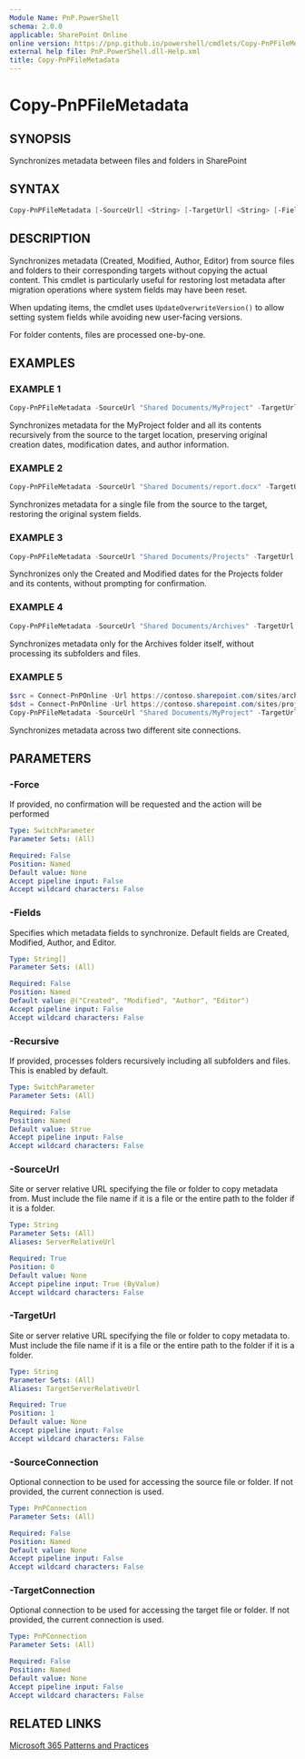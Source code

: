 ```yaml
---
Module Name: PnP.PowerShell
schema: 2.0.0
applicable: SharePoint Online
online version: https://pnp.github.io/powershell/cmdlets/Copy-PnPFileMetadata.html
external help file: PnP.PowerShell.dll-Help.xml
title: Copy-PnPFileMetadata
---
```

  
# Copy-PnPFileMetadata

## SYNOPSIS

Synchronizes metadata between files and folders in SharePoint

## SYNTAX

```powershell
Copy-PnPFileMetadata [-SourceUrl] <String> [-TargetUrl] <String> [-Fields <String[]>] [-Recursive] [-Force] [-Connection <PnPConnection>] [-SourceConnection <PnPConnection>] [-TargetConnection <PnPConnection>]
```

## DESCRIPTION

Synchronizes metadata (Created, Modified, Author, Editor) from source files and folders to their corresponding targets without copying the actual content. This cmdlet is particularly useful for restoring lost metadata after migration operations where system fields may have been reset.

When updating items, the cmdlet uses `UpdateOverwriteVersion()` to allow setting system fields while avoiding new user-facing versions.

For folder contents, files are processed one-by-one.

## EXAMPLES

### EXAMPLE 1

```powershell
Copy-PnPFileMetadata -SourceUrl "Shared Documents/MyProject" -TargetUrl "/sites/target/Shared Documents/MyProject"
```

Synchronizes metadata for the MyProject folder and all its contents recursively from the source to the target location, preserving original creation dates, modification dates, and author information.

### EXAMPLE 2

```powershell
Copy-PnPFileMetadata -SourceUrl "Shared Documents/report.docx" -TargetUrl "/sites/archive/Documents/report.docx"
```

Synchronizes metadata for a single file from the source to the target, restoring the original system fields.

### EXAMPLE 3

```powershell
Copy-PnPFileMetadata -SourceUrl "Shared Documents/Projects" -TargetUrl "/sites/backup/Documents/Projects" -Fields @("Created", "Modified") -Force
```

Synchronizes only the Created and Modified dates for the Projects folder and its contents, without prompting for confirmation.

### EXAMPLE 4

```powershell
Copy-PnPFileMetadata -SourceUrl "Shared Documents/Archives" -TargetUrl "/sites/newsite/Documents/Archives" -Recursive:$false
```

Synchronizes metadata only for the Archives folder itself, without processing its subfolders and files.

### EXAMPLE 5

```powershell
$src = Connect-PnPOnline -Url https://contoso.sharepoint.com/sites/archives -ReturnConnection
$dst = Connect-PnPOnline -Url https://contoso.sharepoint.com/sites/projects -ReturnConnection
Copy-PnPFileMetadata -SourceUrl "Shared Documents/MyProject" -TargetUrl "Shared Documents/MyProject" -SourceConnection $src -TargetConnection $dst -Verbose
```

Synchronizes metadata across two different site connections.

## PARAMETERS

### -Force

If provided, no confirmation will be requested and the action will be performed

```yaml
Type: SwitchParameter
Parameter Sets: (All)

Required: False
Position: Named
Default value: None
Accept pipeline input: False
Accept wildcard characters: False
```

### -Fields

Specifies which metadata fields to synchronize. Default fields are Created, Modified, Author, and Editor.

```yaml
Type: String[]
Parameter Sets: (All)

Required: False
Position: Named
Default value: @("Created", "Modified", "Author", "Editor")
Accept pipeline input: False
Accept wildcard characters: False
```

### -Recursive

If provided, processes folders recursively including all subfolders and files. This is enabled by default.

```yaml
Type: SwitchParameter
Parameter Sets: (All)

Required: False
Position: Named
Default value: $true
Accept pipeline input: False
Accept wildcard characters: False
```



### -SourceUrl

Site or server relative URL specifying the file or folder to copy metadata from. Must include the file name if it is a file or the entire path to the folder if it is a folder.

```yaml
Type: String
Parameter Sets: (All)
Aliases: ServerRelativeUrl

Required: True
Position: 0
Default value: None
Accept pipeline input: True (ByValue)
Accept wildcard characters: False
```

### -TargetUrl

Site or server relative URL specifying the file or folder to copy metadata to. Must include the file name if it is a file or the entire path to the folder if it is a folder.

```yaml
Type: String
Parameter Sets: (All)
Aliases: TargetServerRelativeUrl

Required: True
Position: 1
Default value: None
Accept pipeline input: False
Accept wildcard characters: False
```

### -SourceConnection

Optional connection to be used for accessing the source file or folder. If not provided, the current connection is used.

```yaml
Type: PnPConnection
Parameter Sets: (All)

Required: False
Position: Named
Default value: None
Accept pipeline input: False
Accept wildcard characters: False
```

### -TargetConnection

Optional connection to be used for accessing the target file or folder. If not provided, the current connection is used.

```yaml
Type: PnPConnection
Parameter Sets: (All)

Required: False
Position: Named
Default value: None
Accept pipeline input: False
Accept wildcard characters: False
```

## RELATED LINKS

[Microsoft 365 Patterns and Practices](https://aka.ms/m365pnp)
